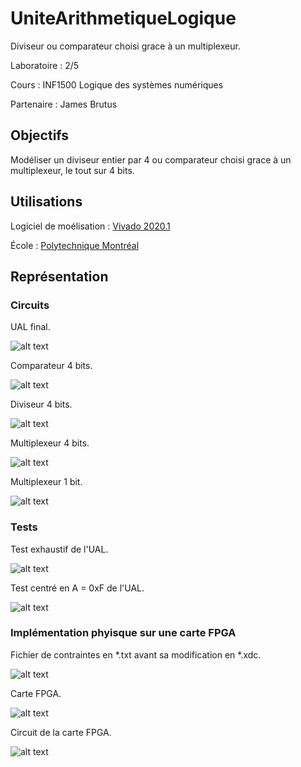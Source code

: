# UniteArithmetiqueLogique

Diviseur ou comparateur choisi grace à un multiplexeur.

Laboratoire : 2/5

Cours : INF1500 Logique des systèmes numériques

Partenaire : James Brutus


## Objectifs

Modéliser un diviseur entier par 4 ou comparateur choisi grace à un multiplexeur, le tout sur 4 bits.

## Utilisations
Logiciel de moélisation : [Vivado 2020.1](https://www.xilinx.com/support/download.html)

École : [Polytechnique Montréal](https://www.polymtl.ca)


## Représentation

### Circuits

UAL final.

![alt text](https://github.com/TritzA/UAL/blob/main/images/UAL.png)

Comparateur 4 bits.

![alt text](https://github.com/TritzA/UAL/blob/main/images/CMP_4B.png)

Diviseur 4 bits.

![alt text](https://github.com/TritzA/UAL/blob/main/images/DIV_4B.png)

Multiplexeur 4 bits.

![alt text](https://github.com/TritzA/UAL/blob/main/images/MUX_2_1_4B.png)

Multiplexeur 1 bit.

![alt text](https://github.com/TritzA/UAL/blob/main/images/MUX_2_1_1B.png)

### Tests

Test exhaustif de l'UAL.

![alt text](https://github.com/TritzA/UAL/blob/main/images/exhaustif.png)

Test centré en A = 0xF de l'UAL.

![alt text](https://github.com/TritzA/UAL/blob/main/images/a_vaut_f.png)

### Implémentation phyisque sur une carte FPGA

Fichier de contraintes en *.txt avant sa modification en *.xdc.

![alt text](https://github.com/TritzA/UniteArithmetiqueLogique/blob/main/images/contraintes.png)

Carte FPGA.

![alt text](https://github.com/TritzA/UniteArithmetiqueLogique/blob/main/images/Nexys4.jpg)

Circuit de la carte FPGA.

![alt text](https://github.com/TritzA/UniteArithmetiqueLogique/blob/main/images/Mapping_Nexys4.png)
